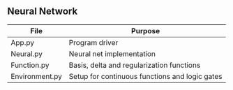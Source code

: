 ## Neural Network

|      File      |                    Purpose                     |
|----------------|------------------------------------------------|
| App.py         | Program driver                                 |
| Neural.py      | Neural net implementation                      |
| Function.py    | Basis, delta and regularization functions      |
| Environment.py | Setup for continuous functions and logic gates |
